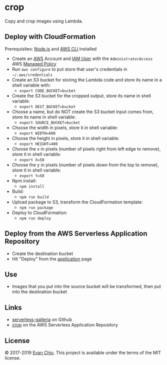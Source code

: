 # crop

Copy and crop images using Lambda.

## Deploy with CloudFormation

Prerequisites: [Node.js](https://nodejs.org/en/) and [AWS CLI](http://docs.aws.amazon.com/cli/latest/userguide/installing.html) installed

* Create an [AWS](https://aws.amazon.com/) Account and [IAM User](https://aws.amazon.com/iam/) with the `AdministratorAccess` AWS [Managed Policy](http://docs.aws.amazon.com/IAM/latest/UserGuide/access_policies_managed-vs-inline.html)
* Run `aws configure` to put store that user's credentials in `~/.aws/credentials`
* Create an S3 bucket for storing the Lambda code and store its name in a shell variable with:
  * `export CODE_BUCKET=bucket`
* Create the S3 bucket for the cropped output, store its name in shell variable:
  * `export DEST_BUCKET=bucket`
* Choose a name, but do NOT create the S3 bucket input comes from, store its name in shell variable:
  * `export SOURCE_BUCKET=bucket`
* Choose the width in pixels, store it in shell variable:
  * `export WIDTH=600`
* Choose the height in pixels, store it in shell variable:
  * `export HEIGHT=400`
* Choose the x in pixels (number of pixels right from left edge to remove), store it in shell variable:
  * `export X=50`
* Choose the y in pixels (number of pixels down from the top to remove), store it in shell variable:
  * `export Y=50`
* Npm install:
  * `npm install`
* Build:
  * `npm run build`
* Upload package to S3, transform the CloudFormation template:
  * `npm run package`
* Deploy to CloudFormation:
  * `npm run deploy`

## Deploy from the AWS Serverless Application Repository
* Create the destination bucket
* Hit "Deploy" from the [application](https://serverlessrepo.aws.amazon.com/#/applications/arn:aws:serverlessrepo:us-east-1:233054207705:applications~crop) page

## Use
* Images that you put into the source bucket will be transformed, then put into the destination bucket

## Links
* [serverless-galleria](https://github.com/evanchiu/serverless-galleria) on Github
* [crop](https://serverlessrepo.aws.amazon.com/#/applications/arn:aws:serverlessrepo:us-east-1:233054207705:applications~crop) on the AWS Serverless Application Repository

## License
&copy; 2017-2019 [Evan Chiu](https://evanchiu.com). This project is available under the terms of the MIT license.
